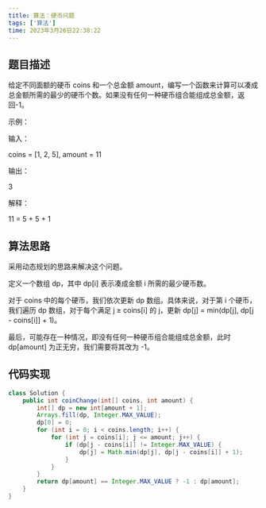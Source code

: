 ```yaml
---
title: 算法：硬币问题
tags: ['算法']
time: 2023年3月26日22:38:22
---
```

## 题目描述

给定不同面额的硬币 coins 和一个总金额 amount，编写一个函数来计算可以凑成总金额所需的最少的硬币个数。如果没有任何一种硬币组合能组成总金额，返回-1。

示例：

输入：

coins = [1, 2, 5], amount = 11

输出：

3

解释：

11 = 5 + 5 + 1

## 算法思路

采用动态规划的思路来解决这个问题。

定义一个数组 dp，其中 dp[i] 表示凑成金额 i 所需的最少硬币数。

对于 coins 中的每个硬币，我们依次更新 dp 数组。具体来说，对于第 i 个硬币，我们遍历 dp 数组，对于每个满足 j ≥ coins[i] 的 j，更新 dp[j] = min(dp[j], dp[j - coins[i]] + 1)。

最后，可能存在一种情况，即没有任何一种硬币组合能组成总金额，此时 dp[amount] 为正无穷，我们需要将其改为 -1。

## 代码实现

```java
class Solution {
    public int coinChange(int[] coins, int amount) {
        int[] dp = new int[amount + 1];
        Arrays.fill(dp, Integer.MAX_VALUE);
        dp[0] = 0;
        for (int i = 0; i < coins.length; i++) {
            for (int j = coins[i]; j <= amount; j++) {
                if (dp[j - coins[i]] != Integer.MAX_VALUE) {
                    dp[j] = Math.min(dp[j], dp[j - coins[i]] + 1);
                }
            }
        }
        return dp[amount] == Integer.MAX_VALUE ? -1 : dp[amount];
    }
}
```
